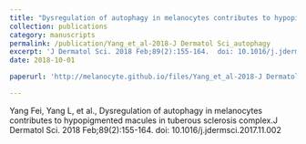 ```yaml
---
title: "Dysregulation of autophagy in melanocytes contributes to hypopigmented macules in tuberous sclerosis complex"
collection: publications
category: manuscripts
permalink: /publication/Yang_et_al-2018-J Dermatol Sci_autophagy
excerpt: 'J Dermatol Sci. 2018 Feb;89(2):155-164.  doi: 10.1016/j.jdermsci.2017.11.002'
date: 2018-10-01

paperurl: 'http://melanocyte.github.io/files/Yang_et_al-2018-J Dermatol Sci_autophagy.pdf'

---
```

Yang Fei, Yang L, et al., Dysregulation of autophagy in melanocytes contributes to hypopigmented macules in tuberous sclerosis complex.J Dermatol Sci. 2018 Feb;89(2):155-164.  doi: 10.1016/j.jdermsci.2017.11.002